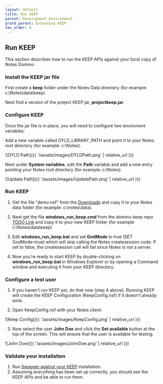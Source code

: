 ```yaml
---
layout: default
title: Run KEEP
parent: Development Environment
grand_parent: Extending KEEP
nav_order: 9
---
```


## Run KEEP

This section describes how to run the KEEP APIs against your local copy of Notes Domino.

### Install the KEEP jar file

First create a **keep** folder under the Notes Data directory (for example: c:\Notes\data\keep)

Next find a version of the project KEEP jar, **projectkeep.jar**. 

### Configure KEEP

Once the jar file is in place, you will need to configure two enviroment variables:

Add a new variable called DYLD_LIBRARY_PATH and point it to your Notes root directory (for example: c:\Notes).

![DYLD Path]({{ '/assets/images/DYLDPath.png' | relative_url }})

Next under **System variables**, edit the **Path** variable and add a new entry pointing your Notes root directory (for example: c:\Notes).

![Update Path]({{ '/assets/images/UpdatePath.png' | relative_url }})

### Run KEEP

1. Get the file "demo.nsf" from the [Downloads](../../references/downloads/) and copy it to your Notes data folder (for example: c:\notes\data).

2. Next get the file **windows_run_keep.cmd** from the domino-keep repo [TODO Link](#) and copy it to your new KEEP folder (for example c:\Notes\data\keep)

3. Edit **windows_run_keep.bat** and set **GodMode** to true (SET GodMode=true) which will skip calling the Notes createsession code. If set to false, the createsession call will fail since Notes is not a server.

4. Now you're ready to start KEEP by double-clicking on **windows_run_keep.bat** in Windows Explorer or by opening a Command window and executing it from your KEEP directory.

### Configure a test user

1. If you haven't run KEEP yet, do that now (step 4 above). Running KEEP will create the KEEP Configuration (KeepConfig.nsf) if it doesn't already exist.

2. Open KeepConfig.nsf with your Notes client:

![Keep Config]({{ '/assets/images/KeepConfig.png' | relative_url }})

3. Now select the user **John Doe** and click the **Set available** button at the top of the screen. This will ensure that the user is available for testing.

![John Doe]({{ '/assets/images/JohnDoe.png' | relative_url }})

### Validate your installation

1. Run [Swagger against your KEEP](http://localhost:8880/openapi/index.html) installation.
2. Assuming everything has been set up correctly, you should see the KEEP APIs and be able to run them.
